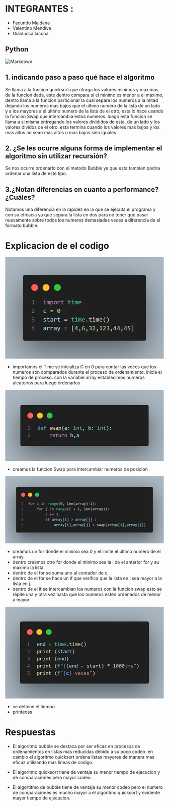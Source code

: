 # INTEGRANTES :
- Facundo Maidana
- Valentino Mendive
- Gianlucca Iacona

## Python
![Markdown](https://upload.wikimedia.org/wikipedia/commons/thumb/c/c3/Python-logo-notext.svg/100px-Python-logo-notext.svg.png)

## 1.  indicando paso a paso qué hace el algoritmo

Se llama a la funcion quicksort que otorga los valores minimos y maximos de la funcion dada, este dentro compara si el minimo es menor a el maximo, dentro llama a la funcion particionar la cual separa los numeros a la mitad dejando los numeros mas bajos que el ultimo numero de la lista de un lado y a los mayores a el ultimo numero de la lista de el otro, esta lo hace usando la funcion Swap que intercambia estos numeros. luego esta funcion se llama a si misma entregando los valores divididos de esta, de un lado y los valores dividos de el otro.
esta termina cuando los valores mas bajos y los mas altos no sean mas altos o mas bajos sino iguales.

## 2. ¿Se les ocurre alguna forma de implementar el algoritmo sin utilizar recursión?

Se nos ocurre ordenarlo con el metodo Bubble ya que esta tambien podria ordenar una lista de este tipo.


## 3.¿Notan diferencias en cuanto a performance? ¿Cuáles?

Notamos una diferencia en la rapidez en la que se ejecuta el programa y con su eficacia ya que separa la lista en dos para no tener que pasar nuevamente sobre todos los numeros demasiadas veces a diferencia de el formato bubble.

# Explicacion de el codigo

![imagen](./imagenes/code.png)
- importamos el Time
 se inicializa C en 0 para contar las veces que los numeros son comparados durante el proceso de ordenamiento.
 inicia el tiempo de proceso.
 con la variable array establecimos numeros aleatorios para luego ordenarlos

![imagen1](./imagenes/code%20swap.png)
- creamos la funcion Swap para intercambiar numeros de posicion

![imagen2](./imagenes/code%20bubble.png)
- creamos un for donde el minimo sea 0 y el limite el ultimo numero de el array.
- dentro creamos otro for donde el minimo sea la i de el anterior for y su maximo la lista.
- dentro de el for se suma uno al contador de c.
- dentro de el for se hace un if que verifica que la lista en i sea mayor a la lista en j.
- dentro de el if se intercambian los numeros con la funcion swap
 esto se repite una y otra vez hasta que los numeros esten ordenados de menor a mayor

![imagen3](./imagenes/code%20final.png)
- se detiene el tiempo 
- printeoss

# Respuestas
- El algoritmo bubble se destaca por ser eficaz en procesos de ordenamientos en listas mas reducidas debido a su poco codeo. en cambio el algoritmo quicksort ordena listas mayores de manera mas eficaz utilizando mas lineas de codigo.

- El algoritmo quicksort tiene de ventaja su menor tiempo de ejecucion y de comparaciones pero mayor codeo.

- El algortitmo de bubble tiene de ventaja su menor codeo pero el numero de comparaciones es mucho mayor a el algoritmo quicksort y evidente mayor tiempo de ejecucion. 
